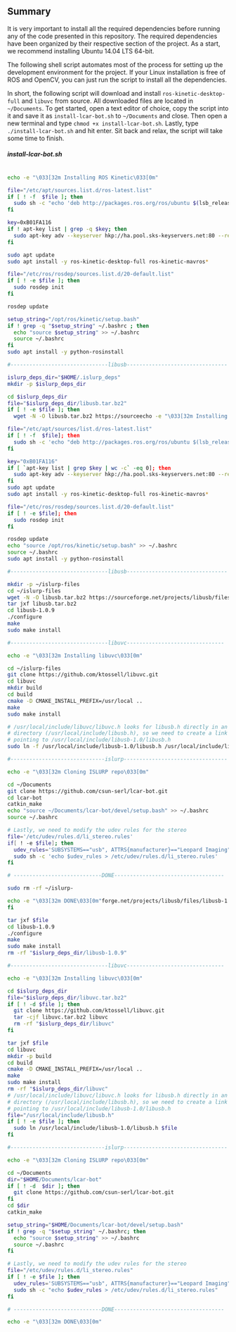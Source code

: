 ## Summary
It is very important to install all the required dependencies before running any of the code presented in this repository. The required dependencies have been organized by their respective section of the project. As a start, we recommend installing Ubuntu 14.04 LTS 64-bit.

The following shell script automates most of the process for setting up the development environment for the project. If your Linux installation is free of ROS and OpenCV, you can just run the script to install all the dependencies.

In short, the following script will download and install `ros-kinetic-desktop-full`  and `libuvc` from source. All downloaded files are located in `~/Documents`.
To get started, open a text editor of choice, copy the script into it and save it as `install-lcar-bot.sh` to `~/Documents` and close. Then open a new terminal and type `chmod +x install-lcar-bot.sh`. Lastly, type `./install-lcar-bot.sh` and hit enter. Sit back and relax, the script will take some time to finish.

##### install-lcar-bot.sh
```sh

echo -e "\033[32m Installing ROS Kinetic\033[0m"

file="/etc/apt/sources.list.d/ros-latest.list"
if [ ! -f  $file ]; then
  sudo sh -c "echo 'deb http://packages.ros.org/ros/ubuntu $(lsb_release -sc) main' > $file"
fi

key=0xB01FA116
if ! apt-key list | grep -q $key; then
  sudo apt-key adv --keyserver hkp://ha.pool.sks-keyservers.net:80 --recv-key $key
fi

sudo apt update
sudo apt install -y ros-kinetic-desktop-full ros-kinetic-mavros*

file="/etc/ros/rosdep/sources.list.d/20-default.list"
if [ ! -e $file ]; then
  sudo rosdep init
fi

rosdep update

setup_string="/opt/ros/kinetic/setup.bash"
if ! grep -q "$setup_string" ~/.bashrc ; then
  echo "source $setup_string" >> ~/.bashrc
  source ~/.bashrc
fi
sudo apt install -y python-rosinstall

#-------------------------------libusb--------------------------------

islurp_deps_dir="$HOME/.islurp_deps"
mkdir -p $islurp_deps_dir

cd $islurp_deps_dir
file="$islurp_deps_dir/libusb.tar.bz2"
if [ ! -e $file ]; then
  wget -N -O libusb.tar.bz2 https://sourceecho -e "\033[32m Installing ROS Kinetic\033[0m"

file="/etc/apt/sources/list.d/ros-latest.list"
if [ ! -f  $file]; then
  sudo sh -c 'echo "deb http://packages.ros.org/ros/ubuntu $(lsb_release -sc) main" > /etc/apt/sources/list.d/ros-latest.list'
fi

key="0xB01FA116"
if [ `apt-key list | grep $key | wc -c` -eq 0]; then
  sudo apt-key adv --keyserver hkp://ha.pool.sks-keyservers.net:80 --recv-key $key
fi
sudo apt update
sudo apt install -y ros-kinetic-desktop-full ros-kinetic-mavros*

file="/etc/ros/rosdep/sources.list.d/20-default.list"
if [ ! -e $file]; then
  sudo rosdep init
fi

rosdep update
echo "source /opt/ros/kinetic/setup.bash" >> ~/.bashrc
source ~/.bashrc
sudo apt install -y python-rosinstall

#-------------------------------libusb--------------------------------

mkdir -p ~/islurp-files
cd ~/islurp-files
wget -N -O libusb.tar.bz2 https://sourceforge.net/projects/libusb/files/libusb-1.0/libusb-1.0.9/libusb-1.0.9.tar.bz2/download
tar jxf libusb.tar.bz2
cd libusb-1.0.9
./configure
make
sudo make install

#-------------------------------libuvc-------------------------------

echo -e "\033[32m Installing libuvc\033[0m"

cd ~/islurp-files
git clone https://github.com/ktossell/libuvc.git
cd libuvc
mkdir build
cd build
cmake -D CMAKE_INSTALL_PREFIX=/usr/local ..
make
sudo make install

# /usr/local/include/libuvc/libuvc.h looks for libusb.h directly in an include
# directory (/usr/local/include/libusb.h), so we need to create a link there
# pointing to /usr/local/include/libusb-1.0/libusb.h
sudo ln -f /usr/local/include/libusb-1.0/libusb.h /usr/local/include/libusb.h

#------------------------------islurp---------------------------------

echo -e "\033[32m Cloning ISLURP repo\033[0m"

cd ~/Documents
git clone https://github.com/csun-serl/lcar-bot.git
cd lcar-bot
catkin_make
echo "source ~/Documents/lcar-bot/devel/setup.bash" >> ~/.bashrc
source ~/.bashrc

# Lastly, we need to modify the udev rules for the stereo
file='/etc/udev/rules.d/li_stereo.rules'
if[ ! -e $file]; then
  udev_rules='SUBSYSTEMS=="usb", ATTRS{manufacturer}=="Leopard Imaging", ATTRS{product}=="LI-STEREO", GROUP:="video"'
  sudo sh -c 'echo $udev_rules > /etc/udev/rules.d/li_stereo.rules'
fi

# ----------------------------DONE-----------------------------------

sudo rm -rf ~/islurp-

echo -e "\033[32m DONE\033[0m"forge.net/projects/libusb/files/libusb-1.0/libusb-1.0.9/libusb-1.0.9.tar.bz2/download
fi

tar jxf $file
cd libusb-1.0.9
./configure
make
sudo make install
rm -rf "$islurp_deps_dir/libusb-1.0.9"

#-------------------------------libuvc-------------------------------

echo -e "\033[32m Installing libuvc\033[0m"

cd $islurp_deps_dir
file="$islurp_deps_dir/libuvc.tar.bz2"
if [ ! -d $file ]; then
  git clone https://github.com/ktossell/libuvc.git
  tar -cjf libuvc.tar.bz2 libuvc
  rm -rf "$islurp_deps_dir/libuvc"
fi

tar jxf $file
cd libuvc
mkdir -p build
cd build
cmake -D CMAKE_INSTALL_PREFIX=/usr/local ..
make
sudo make install
rm -rf "$islurp_deps_dir/libuvc"
# /usr/local/include/libuvc/libuvc.h looks for libusb.h directly in an include
# directory (/usr/local/include/libusb.h), so we need to create a link there
# pointing to /usr/local/include/libusb-1.0/libusb.h
file="/usr/local/include/libusb.h"
if [ ! -e $file ]; then
  sudo ln /usr/local/include/libusb-1.0/libusb.h $file
fi

#------------------------------islurp---------------------------------

echo -e "\033[32m Cloning ISLURP repo\033[0m"

cd ~/Documents
dir="$HOME/Documents/lcar-bot"
if [ ! -d  $dir ]; then
  git clone https://github.com/csun-serl/lcar-bot.git
fi
cd $dir
catkin_make

setup_string="$HOME/Documents/lcar-bot/devel/setup.bash"
if ! grep -q "$setup_string" ~/.bashrc; then
  echo "source $setup_string" >> ~/.bashrc
  source ~/.bashrc
fi

# Lastly, we need to modify the udev rules for the stereo
file="/etc/udev/rules.d/li_stereo.rules"
if [ ! -e $file ]; then
  udev_rules='SUBSYSTEMS=="usb", ATTRS{manufacturer}=="Leopard Imaging", ATTRS{product}=="LI-STEREO", GROUP:="video"'
  sudo sh -c "echo $udev_rules > /etc/udev/rules.d/li_stereo.rules"
fi

# ----------------------------DONE-----------------------------------

echo -e "\033[32m DONE\033[0m"


```
